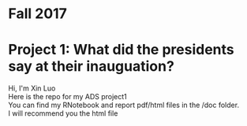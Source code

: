 # Fall 2017
# Project 1: What did the presidents say at their inauguation?


Hi, I'm Xin Luo   
Here is the repo for my ADS project1   
You can find my RNotebook and report pdf/html files in the /doc folder.    
I will recommend you the html file
  